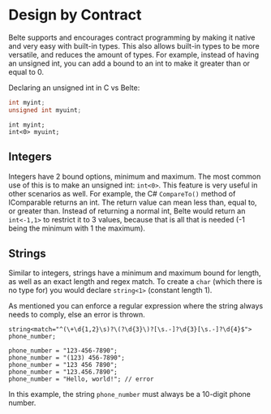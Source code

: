# Design by Contract

Belte supports and encourages contract programming by making it native and very easy with built-in types. This also
allows built-in types to be more versatile, and reduces the amount of types. For example, instead of having an unsigned
int, you can add a bound to an int to make it greater than or equal to 0.

Declaring an unsigned int in C vs Belte:

```cpp
int myint;
unsigned int myuint;
```

```belte
int myint;
int<0> myuint;
```

## Integers

Integers have 2 bound options, minimum and maximum. The most common use of this is to make an unsigned int: `int<0>`.
This feature is very useful in other scenarios as well. For example, the C# `CompareTo()` method of IComparable returns
an int. The return value can mean less than, equal to, or greater than. Instead of returning a normal int, Belte would
return an `int<-1,1>` to restrict it to 3 values, because that is all that is needed (-1 being the minimum with 1 the
maximum).

## Strings

Similar to integers, strings have a minimum and maximum bound for length, as well as an exact length and regex match. To
create a `char` (which there is no type for) you would declare `string<1>` (constant length 1).

As mentioned you can enforce a regular expression where the string always needs to comply, else an error is thrown.

```belte
string<match="^(\+\d{1,2}\s)?\(?\d{3}\)?[\s.-]?\d{3}[\s.-]?\d{4}$"> phone_number;

phone_number = "123-456-7890";
phone_number = "(123) 456-7890";
phone_number = "123 456 7890";
phone_number = "123.456.7890";
phone_number = "Hello, world!"; // error
```

In this example, the string `phone_number` must always be a 10-digit phone number.
